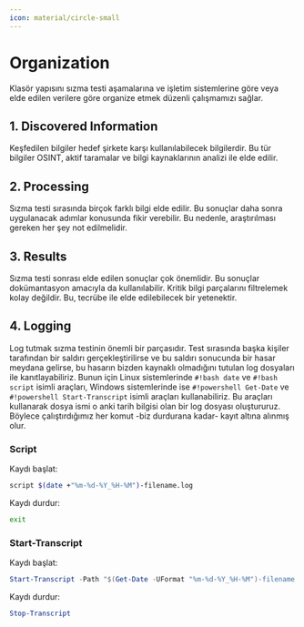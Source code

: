 ```yaml
---
icon: material/circle-small
---
```


# Organization

Klasör yapısını sızma testi aşamalarına ve işletim sistemlerine göre veya elde edilen verilere göre organize etmek düzenli çalışmamızı sağlar.

## 1. Discovered Information

Keşfedilen bilgiler hedef şirkete karşı kullanılabilecek bilgilerdir. Bu tür bilgiler OSINT, aktif taramalar ve bilgi kaynaklarının analizi ile elde edilir.

## 2. Processing

Sızma testi sırasında birçok farklı bilgi elde edilir. Bu sonuçlar daha sonra uygulanacak adımlar konusunda fikir verebilir. Bu nedenle, araştırılması gereken her şey not edilmelidir.

## 3. Results

Sızma testi sonrası elde edilen sonuçlar çok önemlidir. Bu sonuçlar dokümantasyon amacıyla da kullanılabilir. Kritik bilgi parçalarını filtrelemek kolay değildir. Bu, tecrübe ile elde edilebilecek bir yetenektir.

## 4. Logging

Log tutmak sızma testinin önemli bir parçasıdır. Test sırasında başka kişiler tarafından bir saldırı gerçekleştirilirse ve bu saldırı sonucunda bir hasar meydana gelirse, bu hasarın bizden kaynaklı olmadığını tutulan log dosyaları ile kanıtlayabiliriz. Bunun için Linux sistemlerinde `#!bash date` ve `#!bash script` isimli araçları, Windows sistemlerinde ise `#!powershell Get-Date` ve `#!powershell Start-Transcript` isimli araçları kullanabiliriz. Bu araçları kullanarak dosya ismi o anki tarih bilgisi olan bir log dosyası oluştururuz. Böylece çalıştırdığımız her komut -biz durdurana kadar- kayıt altına alınmış olur.

### Script

Kaydı başlat:

```bash
script $(date +"%m-%d-%Y_%H-%M")-filename.log
```

Kaydı durdur:

```bash
exit
```

### Start-Transcript

Kaydı başlat:

```powershell
Start-Transcript -Path "$(Get-Date -UFormat "%m-%d-%Y_%H-%M")-filename.log"
```

Kaydı durdur:

```powershell
Stop-Transcript
```
